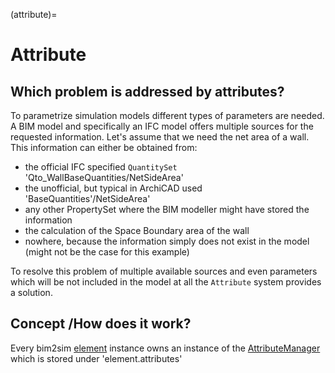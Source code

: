 (attribute)=
# Attribute
## Which problem is addressed by attributes?
To parametrize simulation models different types of parameters are needed. A 
BIM model and specifically an IFC model offers multiple sources for the 
requested information. Let's assume that we need the net area of a wall. This 
information can either be obtained from:
* the official IFC specified `QuantitySet` 'Qto_WallBaseQuantities/NetSideArea'
* the unofficial, but typical in ArchiCAD used 'BaseQuantities'/NetSideArea'
* any other PropertySet where the BIM modeller might have stored the information
* the calculation of the Space Boundary area of the wall
* nowhere, because the information simply does not exist in the model (might not be the case for this example)

To resolve this problem of multiple available sources and even parameters which
will be not included in the model at all the `Attribute` system provides a solution.

## Concept /How does it work?
Every bim2sim [element](element) instance owns an instance of the
[AttributeManager](AttributeManager) which is stored under 'element.attributes'
